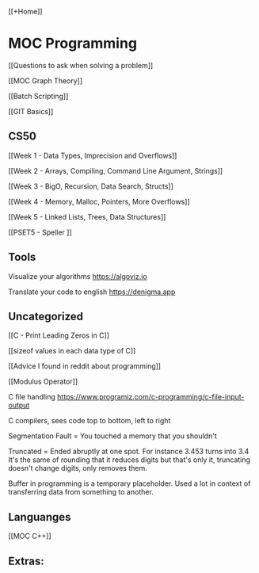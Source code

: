[[+Home]]

# MOC Programming

[[Questions to ask when solving a problem]]

[[MOC Graph Theory]]

[[Batch Scripting]]

[[GIT Basics]]

## CS50
[[Week 1 - Data Types, Imprecision and Overflows]]

[[Week 2 - Arrays, Compiling, Command Line Argument, Strings]]

[[Week 3 - BigO, Recursion, Data Search, Structs]]

[[Week 4 - Memory, Malloc, Pointers, More Overflows]]

[[Week 5 - Linked Lists, Trees, Data Structures]]

[[PSET5 - Speller ]]



## Tools
Visualize your algorithms
https://algoviz.io

Translate your code to english
https://denigma.app


## Uncategorized
[[C - Print Leading Zeros in C]]

[[sizeof values in each data type of C]]

[[Advice I found in reddit about programming]]

[[Modulus Operator]]


C file handling
https://www.programiz.com/c-programming/c-file-input-output


C compilers, sees code top to bottom, left to right


Segmentation Fault = You touched a memory that you shouldn't


Truncated = Ended abruptly at one spot. For instance 3.453 turns into 3.4  
It's the same of rounding that it reduces digits but that's only it, truncating doesn't change digits, only removes them.


Buffer in programming is a temporary placeholder. Used a lot in context of transferring data from something to another. 



## Languanges

[[MOC C++]]






## Extras:




